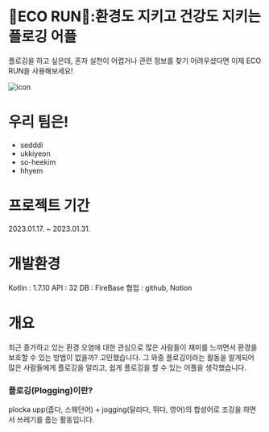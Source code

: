 # 🌱ECO RUN🏃:환경도 지키고 건강도 지키는 플로깅 어플
플로깅을 하고 싶은데, 혼자 실천이 어렵거나 관련 정보를 찾기 어려우셨다면 이제 ECO RUN을 사용해보세요!

![icon](https://user-images.githubusercontent.com/63574818/215716733-81640b7a-ad64-4fce-b0f0-034f03608d88.png)

# 우리 팀은!
- sedddi
- ukkiyeon
- so-heekim
- hhyem

# 프로젝트 기간
2023.01.17. ~ 2023.01.31.

# 개발환경
Kotlin : 1.7.10
API : 32
DB : FireBase
협업 : github, Notion

# 개요
최근 증가하고 있는 환경 오염에 대한 관심으로 많은 사람들이 재미를 느끼면서 환경을 보호할 수 있는 방법이 없을까? 고민했습니다. 그 와중 플로깅이라는 활동을 알게되어 많은 사람들에게 플로깅을 알리고, 쉽게 플로깅을 할 수 있는 어플을 생각했습니다.
### 플로깅(Plogging)이란?
plocka upp(줍다, 스웨던어) + jogging(달리다, 뛰다, 영어)의 합성어로 조깅을 하면서 쓰레기를 줍는 활동입니다. 
